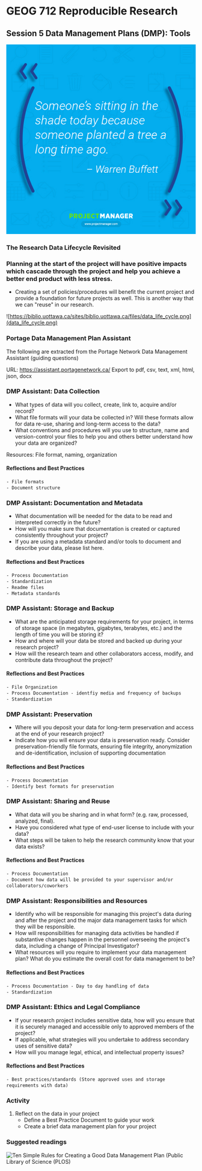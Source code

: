 # GEOG 712 Reproducible Research

## Session 5 Data Management Plans (DMP): Tools

![project_management.com](Planning_Buffett.jpg)

### The Research Data Lifecycle Revisited

### Planning at the start of the project will have positive impacts which cascade through the project and help you achieve a better end product with less stress.  

- Creating a set of policies/procedures will benefit the current project and provide a foundation for future projects as well.  This is another way that we can "reuse" in our research.

![https://biblio.uottawa.ca/sites/biblio.uottawa.ca/files/data_life_cycle.png](data_life_cycle.png)

### Portage Data Management Plan Assistant

The following are extracted from the Portage Network Data Management Assistant (guiding questions)

URL:   https://assistant.portagenetwork.ca/
Export to pdf, csv, text, xml, html, json, docx

### DMP Assistant: Data Collection

- What types of data will you collect, create, link to, acquire and/or record?
- What file formats will your data be collected in? Will these formats allow for data re-use, sharing and long-term access to the data?
- What conventions and procedures will you use to structure, name and version-control your files to help you and others better understand how your data are organized?

Resources:  File format, naming, organization

#### Reflections and Best Practices

    - File formats
    - Document structure

### DMP Assistant: Documentation and Metadata

- What documentation will be needed for the data to be read and interpreted correctly in the future?
- How will you make sure that documentation is created or captured consistently throughout your project?
- If you are using a metadata standard and/or tools to document and describe your data, please list here.

#### Reflections and Best Practices

    - Process Documentation
    - Standardization
    - Readme files
    - Metadata standards

### DMP Assistant: Storage and Backup

- What are the anticipated storage requirements for your project, in terms of storage space (in megabytes, gigabytes, terabytes, etc.) and the length of time you will be storing it?
- How and where will your data be stored and backed up during your research project?
- How will the research team and other collaborators access, modify, and contribute data throughout the project?

#### Reflections and Best Practices

    - File Organization
    - Process Documentation - identfiy media and frequency of backups
    - Standardization

### DMP Assistant: Preservation

- Where will you deposit your data for long-term preservation and access at the end of your research project?
- Indicate how you will ensure your data is preservation ready. Consider preservation-friendly file formats, ensuring file integrity, anonymization and de-identification, inclusion of supporting documentation

#### Reflections and Best Practices

    - Process Documentation
    - Identify best formats for preservation

### DMP Assistant: Sharing and Reuse

- What data will you be sharing and in what form? (e.g. raw, processed, analyzed, final).
- Have you considered what type of end-user license to include with your data?
- What steps will be taken to help the research community know that your data exists?

#### Reflections and Best Practices

    - Process Documentation
    - Document how data will be provided to your supervisor and/or collaborators/coworkers

### DMP Assistant: Responsibilities and Resources

- Identify who will be responsible for managing this project's data during and after the project and the major data management tasks for which they will be responsible.
- How will responsibilities for managing data activities be handled if substantive changes happen in the personnel overseeing the project's data, including a change of Principal Investigator?
- What resources will you require to implement your data management plan? What do you estimate the overall cost for data management to be?

#### Reflections and Best Practices

    - Process Documentation - Day to day handling of data
    - Standardization

### DMP Assistant: Ethics and Legal Compliance

- If your research project includes sensitive data, how will you ensure that it is securely managed and accessible only to approved members of the project?
- If applicable, what strategies will you undertake to address secondary uses of sensitive data?
- How will you manage legal, ethical, and intellectual property issues?

#### Reflections and Best Practices

    - Best practices/standards (Store approved uses and storage requirements with data)

### Activity

1. Reflect on the data in your project 
    - Define a Best Practice Document to guide your work
    - Create a brief data management plan for your project
  
### Suggested readings

![Ten Simple Rules for Creating a Good Data Management Plan (Public Library of Science (PLOS)](https://journals.plos.org/ploscompbiol/article?id=10.1371/journal.pcbi.1004525)
